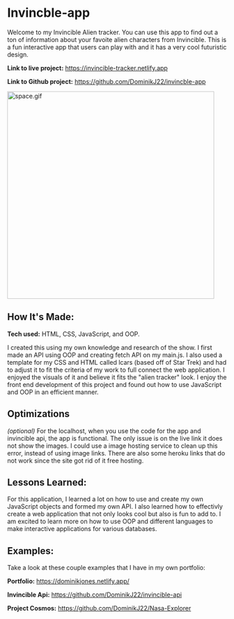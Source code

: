 # Invincble-app
Welcome to my Invincible Alien tracker. You can use this app to find out a ton of information about your favoite alien characters from Invincible. This is a fun interactive app that users can play with and it has a very cool futuristic design.

**Link to live project:** https://invincible-tracker.netlify.app

**Link to Github project:** https://github.com/DominikJ22/invincble-app

<img width="475" src="invi.gif" alt="space.gif"/>

## How It's Made:

**Tech used:** HTML, CSS, JavaScript, and OOP.

I created this using my own knowledge and research of the show. I first made an API using OOP and creating fetch API on my main.js.
I also used a template for my CSS and HTML called lcars (based off of Star Trek) and had to adjust it to fit the criteria of my work to full connect the web application. I enjoyed the visuals of it and believe it fits the "alien tracker" look. I enjoy the front end development of this project and found out how to use JavaScript and OOP in an efficient manner. 

## Optimizations
*(optional)*
For the localhost, when you use the code for the app and invincible api, the app is functional. The only issue is on the live link it does not show the images. I could use a image hosting service to clean up this error, instead of using image links. There are also some heroku links that do not work since the site got rid of it free hosting.

## Lessons Learned:
For this application, I learned a lot on how to use and create my own JavaScript objects and formed my own API. I also learned how to effectivly create a web application that not only looks cool but also is fun to add to. I am excited to learn more on how to use OOP and different languages to make interactive applications for various databases.

## Examples:
Take a look at these couple examples that I have in my own portfolio:

**Portfolio:** https://dominikjones.netlify.app/

**Invincible Api:** https://github.com/DominikJ22/invincible-api

**Project Cosmos:** https://github.com/DominikJ22/Nasa-Explorer



